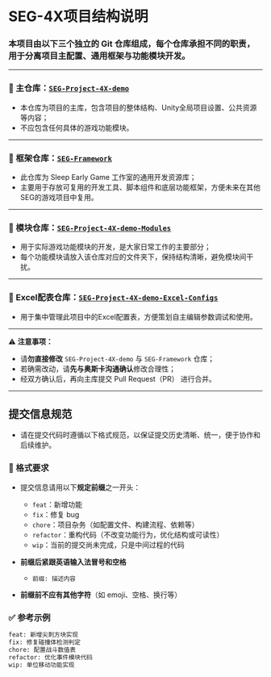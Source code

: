 # SEG-4X项目结构说明

### 本项目由以下三个独立的 Git 仓库组成，每个仓库承担不同的职责，用于分离项目主配置、通用框架与功能模块开发。
---

### 📁 主仓库：[`SEG-Project-4X-demo`](https://github.com/OSCAR-hi/SEG-Project-4X-demo)

- 本仓库为项目的主库，包含项目的整体结构、Unity全局项目设置、公共资源等内容；
- 不应包含任何具体的游戏功能模块。

---

### 📁 框架仓库：[`SEG-Framework`](https://github.com/OSCAR-hi/SEG-Framework)

- 此仓库为 Sleep Early Game 工作室的通用开发资源库；
- 主要用于存放可复用的开发工具、脚本组件和底层功能框架，方便未来在其他SEG的游戏项目中复用。

---

### 📁 模块仓库：[`SEG-Project-4X-demo-Modules`](https://github.com/OSCAR-hi/SEG-Project-4X-demo-Modules)

- 用于实际游戏功能模块的开发，是大家日常工作的主要部分；
- 每个功能模块请放入该仓库对应的文件夹下，保持结构清晰，避免模块间干扰。

---

### 📁 Excel配表仓库：[`SEG-Project-4X-demo-Excel-Configs`](https://github.com/OSCAR-hi/SEG-Project-4X-demo-Excel-Configs)

- 用于集中管理此项目中的Excel配置表，方便策划自主编辑参数调试和使用。

---

⚠️ **注意事项：**
- 请**勿直接修改** `SEG-Project-4X-demo` 与 `SEG-Framework` 仓库；
- 若确需改动，请**先与奥斯卡沟通确认**修改合理性；
- 经双方确认后，再向主库提交 Pull Request（PR） 进行合并。

---

## 提交信息规范

- 请在提交代码时遵循以下格式规范，以保证提交历史清晰、统一，便于协作和后续维护。

### 📌 格式要求

- 提交信息请用以下**规定前缀**之一开头：
  - `feat`：新增功能
  - `fix`：修复 bug
  - `chore`：项目杂务（如配置文件、构建流程、依赖等）
  - `refactor`：重构代码（不改变功能行为，优化结构或可读性）
  - `wip`：当前的提交尚未完成，只是中间过程的代码

- **前缀后紧跟英语输入法冒号和空格**  
  - `前缀: 描述内容`

- **前缀前不应有其他字符**（如 emoji、空格、换行等）

### ✅ 参考示例

```bash
feat: 新增尖刺方块实现
fix: 修复碰撞体检测判定
chore: 配置战斗数值表
refactor: 优化事件模块代码
wip: 单位移动功能实现

